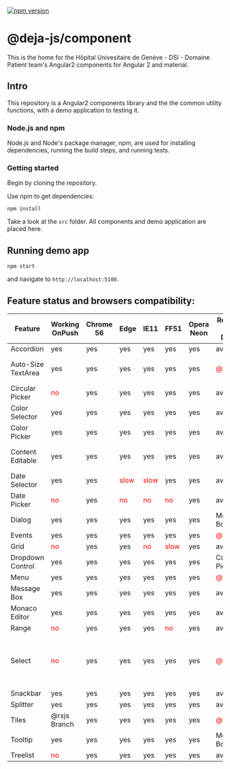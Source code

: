 [![npm version](https://badge.fury.io/js/%40deja-js%2Fcomponent.svg)](https://www.npmjs.com/package/@deja-js/component)

# @deja-js/component
This is the home for the Hôpital Univesitaire de Genève - DSI - Domaine Patient team's Angular2 components for Angular 2 and material. 


## Intro

This repository is a Angular2 components library and the the common utility functions, with a demo application to testing it.

### Node.js and npm

Node.js and Node's package manager, npm, are used for installing dependencies,
running the build steps, and running tests.

### Getting started 

Begin by cloning the repository.

Use npm to get dependencies:

`npm install`

Take a look at the `src` folder. All components and demo application are placed here. 


## Running demo app 

`npm start`

and navigate to `http://localhost:5100`.


## Feature status and browsers compatibility:

| Feature          | Working OnPush| Chrome 56 | Edge | IE11 | FF51 | Opera Neon | Readme and Demo | Note           |
|------------------|-|-|-|-|-|-|-|-|
| Accordion        |yes|yes|yes|yes|yes|yes|available|
| Auto-Size TextArea|yes|yes|yes|yes|yes|yes|<span style="color:red">@todo</span>|Place holder on FF
| Circular Picker  |<span style="color:red">no</span>|yes|yes|yes|yes|yes|available|
| Color Selector   |yes|yes|yes|yes|yes|yes|available|
| Color Picker     |yes|yes|yes|yes|yes|yes|available|
| Content Editable |yes|yes|yes|yes|yes|yes|available|New line issue on IE11
| Date Selector    |yes|yes|<span style="color:red">slow</span>|<span style="color:red">slow</span>|yes|yes|available|
| Date Picker      |<span style="color:red">no</span>|yes|<span style="color:red">no</span>|<span style="color:red">no</span>|<span style="color:red">no</span>|yes|available
| Dialog           |yes|yes|yes|yes|yes|yes|Message Box|
| Events           |yes|yes|yes|yes|yes|yes|<span style="color:red">@todo</span>|
| Grid             |<span style="color:red">no</span>|yes|yes|<span style="color:red">no</span>|<span style="color:red">slow</span>|yes|available|
| Dropdown Control |yes|yes|yes|yes|yes|yes|Color Picker|
| Menu             |yes|yes|yes|yes|yes|yes|<span style="color:red">@todo</span>|
| Message Box      |yes|yes|yes|yes|yes|yes|available|
| Monaco Editor    |yes|yes|yes|yes|yes|yes|available|
| Range            |<span style="color:red">no</span>|yes|yes|yes|<span style="color:red">no</span>|yes|available|
| Select           |<span style="color:red">no</span>|yes|yes|yes|yes|yes|<span style="color:red">@todo</span>|Place Holder placement in FF, Edge and IE11
| Snackbar         |yes|yes|yes|yes|yes|yes|available|
| Splitter         |yes|yes|yes|yes|yes|yes|available|
| Tiles            |@rxjs Branch|yes|yes|yes|yes|yes|<span style="color:red">@todo</span>|
| Tooltip          |yes|yes|yes|yes|yes|yes|Message Box|
| Treelist         |<span style="color:red">no</span>|yes|yes|yes|yes|yes|available|
